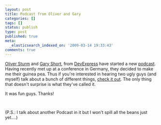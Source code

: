 ```yaml
---
layout: post
title: Podcast from Oliver and Gary
categories: []
tags: []
status: publish
type: post
published: true
meta:
  _elasticsearch_indexed_on: '2009-03-14 19:33:43'
comments: true
---
```

<p><a href="http://www.sturmnet.org">Oliver Sturm</a> and <a href="http://garyshortblog.wordpress.com/">Gary Short</a>, from <a href="http://www.devexpress.com">DevExpress</a> have started a new <a href="http://www.sodthis.com">podcast</a>. Having recently met up at a conference in Germany, they decided to make me their guinea pea. Thus if you're interested in hearing two ugly guys (and myself) talk about a bunch of different things, <a href="http://www.sodthis.com/podcast/2009/03/13/the-first-sod-this-podcast-interview-wit">check it out</a>. The only thing that doesn't surprise is what they've called it. </p>  <p>It was fun guys. Thanks! </p>  <p>&#160;</p>  <p>(P.S.: I talk about another Podcast in it but I won't spill all the beans just yet....)</p>
